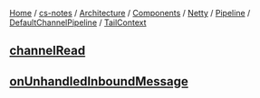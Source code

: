 [Home](https://mengxianbin.github.io) /
[cs-notes](https://mengxianbin.github.io/cs-notes/site) /
[Architecture](https://mengxianbin.github.io/cs-notes/site/Architecture) /
[Components](https://mengxianbin.github.io/cs-notes/site/Architecture/Components) /
[Netty](https://mengxianbin.github.io/cs-notes/site/Architecture/Components/Netty) /
[Pipeline](https://mengxianbin.github.io/cs-notes/site/Architecture/Components/Netty/Pipeline) /
[DefaultChannelPipeline](https://mengxianbin.github.io/cs-notes/site/Architecture/Components/Netty/Pipeline/DefaultChannelPipeline) /
[TailContext](https://mengxianbin.github.io/cs-notes/site/Architecture/Components/Netty/Pipeline/DefaultChannelPipeline/TailContext)

## [channelRead](https://mengxianbin.github.io/cs-notes/site/Architecture/Components/Netty/Pipeline/DefaultChannelPipeline/TailContext/channelRead)

## [onUnhandledInboundMessage](https://mengxianbin.github.io/cs-notes/site/Architecture/Components/Netty/Pipeline/DefaultChannelPipeline/TailContext/onUnhandledInboundMessage)
